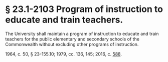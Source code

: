 # § 23.1-2103 Program of instruction to educate and train teachers.

<p>The University shall maintain a program of instruction to educate and train teachers for the public elementary and secondary schools of the Commonwealth without excluding other programs of instruction.</p><p>1964, c. 50, § 23-155.10; 1979, cc. 136, 145; 2016, c. <a href='http://lis.virginia.gov/cgi-bin/legp604.exe?161+ful+CHAP0588'>588</a>.</p>